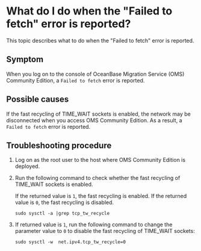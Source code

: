 # What do I do when the "Failed to fetch" error is reported?

This topic describes what to do when the "Failed to fetch" error is reported.

## Symptom

When you log on to the console of OceanBase Migration Service (OMS) Community Edition, a `Failed to fetch` error is reported.

## Possible causes

If the fast recycling of TIME_WAIT sockets is enabled, the network may be disconnected when you access OMS Community Edition. As a result, a `Failed to fetch` error is reported.

## Troubleshooting procedure

1. Log on as the root user to the host where OMS Community Edition is deployed.

2. Run the following command to check whether the fast recycling of TIME_WAIT sockets is enabled.

   If the returned value is `1`, the fast recycling is enabled. If the returned value is `0`, the fast recycling is disabled.

   ```shell
   sudo sysctl -a |grep tcp_tw_recycle
   ```

3. If returned value is `1`, run the following command to change the parameter value to `0` to disable the fast recycling of TIME_WAIT sockets:

   ```shell
   sudo sysctl -w  net.ipv4.tcp_tw_recycle=0
   ```
